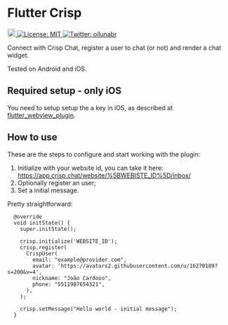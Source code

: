 # Flutter Crisp

<p>
  <a href="https://pub.dartlang.org/packages/crisp">
    <img src="https://img.shields.io/pub/v/crisp.svg" alt="pub package" height="18">
  </a>
  <a href="#" target="_blank">
    <img alt="License: MIT" src="https://img.shields.io/badge/License-MIT-yellow.svg" />
  </a>
  <a href="https://twitter.com/oilunabr" target="_blank">
    <img alt="Twitter: oilunabr" src="https://img.shields.io/twitter/follow/oilunabr.svg?style=social" />
  </a>
</p>

Connect with Crisp Chat, register a user to chat (or not) and render a chat widget.

Tested on Android and iOS.

## Required setup - only iOS

You need to setup setup the a key in iOS, as described at [flutter_webview_plugin](https://github.com/fluttercommunity/flutter_webview_plugin#ios).

## How to use

These are the steps to configure and start working with the plugin:

1. Initialize with your website id, you can take it here: https://app.crisp.chat/website/%5BWEBISTE_ID%5D/inbox/
2. Optionally register an user;
3. Set a initial message.

Pretty straightforward:

```
  @override
  void initState() {
    super.initState();

    crisp.initialize('WEBSITE_ID');
    crisp.register(
      CrispUser(
        email: "example@provider.com",
        avatar: 'https://avatars2.githubusercontent.com/u/16270189?s=200&v=4',
        nickname: "João Cardoso",
        phone: "5511987654321",
      ),
    );

    crisp.setMessage("Hello world - initial message");
  }
```
